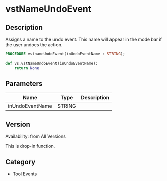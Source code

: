 # vstNameUndoEvent

## Description
Assigns a name to the undo event. This name will appear in the mode bar if the user undoes the action.

```pascal
PROCEDURE vstnameUndoEvent(inUndoEventName : STRING);
```

```python
def vs.vstNameUndoEvent(inUndoEventName):
    return None
```

## Parameters
|Name|Type|Description|
|---|---|---|
|inUndoEventName|STRING|   |

## Version
Availability: from All Versions

This is drop-in function.

## Category
* Tool Events

